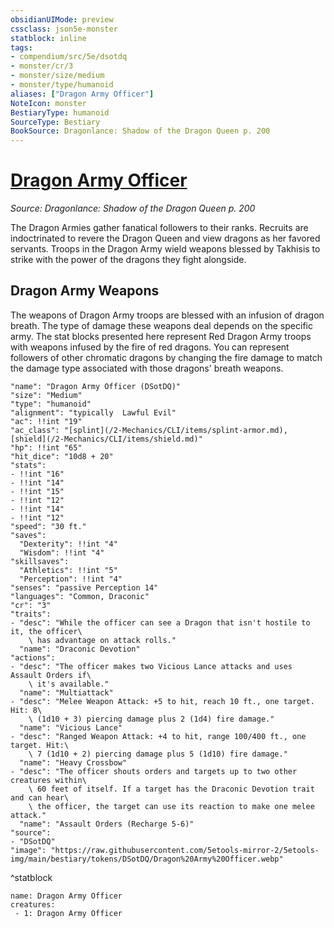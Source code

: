 ```yaml
---
obsidianUIMode: preview
cssclass: json5e-monster
statblock: inline
tags:
- compendium/src/5e/dsotdq
- monster/cr/3
- monster/size/medium
- monster/type/humanoid
aliases: ["Dragon Army Officer"]
NoteIcon: monster
BestiaryType: humanoid
SourceType: Bestiary
BookSource: Dragonlance: Shadow of the Dragon Queen p. 200
---
```

# [Dragon Army Officer](2-Mechanics/CLI/bestiary/humanoid/dragon-army-officer-dsotdq.md)
*Source: Dragonlance: Shadow of the Dragon Queen p. 200*  

The Dragon Armies gather fanatical followers to their ranks. Recruits are indoctrinated to revere the Dragon Queen and view dragons as her favored servants. Troops in the Dragon Army wield weapons blessed by Takhisis to strike with the power of the dragons they fight alongside.

## Dragon Army Weapons

The weapons of Dragon Army troops are blessed with an infusion of dragon breath. The type of damage these weapons deal depends on the specific army. The stat blocks presented here represent Red Dragon Army troops with weapons infused by the fire of red dragons. You can represent followers of other chromatic dragons by changing the fire damage to match the damage type associated with those dragons' breath weapons.

```statblock
"name": "Dragon Army Officer (DSotDQ)"
"size": "Medium"
"type": "humanoid"
"alignment": "typically  Lawful Evil"
"ac": !!int "19"
"ac_class": "[splint](/2-Mechanics/CLI/items/splint-armor.md), [shield](/2-Mechanics/CLI/items/shield.md)"
"hp": !!int "65"
"hit_dice": "10d8 + 20"
"stats":
- !!int "16"
- !!int "14"
- !!int "15"
- !!int "12"
- !!int "14"
- !!int "12"
"speed": "30 ft."
"saves":
  "Dexterity": !!int "4"
  "Wisdom": !!int "4"
"skillsaves":
  "Athletics": !!int "5"
  "Perception": !!int "4"
"senses": "passive Perception 14"
"languages": "Common, Draconic"
"cr": "3"
"traits":
- "desc": "While the officer can see a Dragon that isn't hostile to it, the officer\
    \ has advantage on attack rolls."
  "name": "Draconic Devotion"
"actions":
- "desc": "The officer makes two Vicious Lance attacks and uses Assault Orders if\
    \ it's available."
  "name": "Multiattack"
- "desc": "Melee Weapon Attack: +5 to hit, reach 10 ft., one target. Hit: 8\
    \ (1d10 + 3) piercing damage plus 2 (1d4) fire damage."
  "name": "Vicious Lance"
- "desc": "Ranged Weapon Attack: +4 to hit, range 100/400 ft., one target. Hit:\
    \ 7 (1d10 + 2) piercing damage plus 5 (1d10) fire damage."
  "name": "Heavy Crossbow"
- "desc": "The officer shouts orders and targets up to two other creatures within\
    \ 60 feet of itself. If a target has the Draconic Devotion trait and can hear\
    \ the officer, the target can use its reaction to make one melee attack."
  "name": "Assault Orders (Recharge 5-6)"
"source":
- "DSotDQ"
"image": "https://raw.githubusercontent.com/5etools-mirror-2/5etools-img/main/bestiary/tokens/DSotDQ/Dragon%20Army%20Officer.webp"
```
^statblock

```encounter-table
name: Dragon Army Officer
creatures:
 - 1: Dragon Army Officer
```